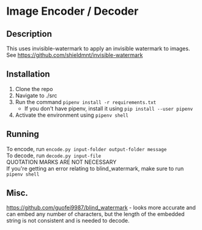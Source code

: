 # Image Encoder / Decoder

## Description
This uses invisible-watermark to apply an invisible watermark to images.
See https://github.com/shieldmnt/invisible-watermark

## Installation
1. Clone the repo
2. Navigate to ./src
3. Run the command `pipenv install -r requirements.txt`
    - If you don't have pipenv, install it using `pip install --user pipenv`
4. Activate the environment using `pipenv shell`

## Running
To encode, run `encode.py input-folder output-folder message`  
To decode, run `decode.py input-file`  
QUOTATION MARKS ARE NOT NECESSARY  
If you're getting an error relating to blind_watermark, make sure to run `pipenv shell`

## Misc.
https://github.com/guofei9987/blind_watermark - looks more accurate and can embed any number of characters, but the length of the embedded string is not consistent and is needed to decode.